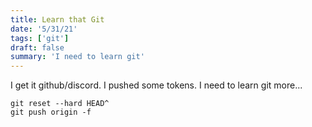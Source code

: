 ```yaml
---
title: Learn that Git
date: '5/31/21'
tags: ['git']
draft: false
summary: 'I need to learn git'
---
```


I get it github/discord. I pushed some tokens. I need to learn git more...

```
git reset --hard HEAD^
git push origin -f
```